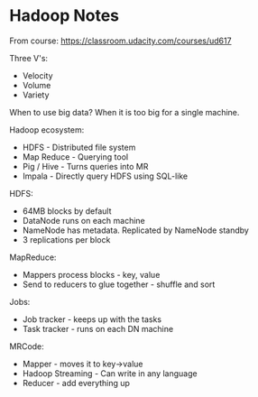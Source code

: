 # Hadoop Notes
From course: https://classroom.udacity.com/courses/ud617

Three V's:
 - Velocity
 - Volume
 - Variety
 
When to use big data? When it is too big for a single machine.

Hadoop ecosystem:
 - HDFS - Distributed file system
 - Map Reduce - Querying tool
 - Pig / Hive - Turns queries into MR
 - Impala - Directly query HDFS using SQL-like

HDFS:
 - 64MB blocks by default
 - DataNode runs on each machine
 - NameNode has metadata. Replicated by NameNode standby
 - 3 replications per block

MapReduce:
 - Mappers process blocks - key, value
 - Send to reducers to glue together - shuffle and sort

Jobs:
 - Job tracker - keeps up with the tasks
 - Task tracker - runs on each DN machine
 
MRCode:
 - Mapper - moves it to key->value
 - Hadoop Streaming - Can write in any language
 - Reducer - add everything up
 
